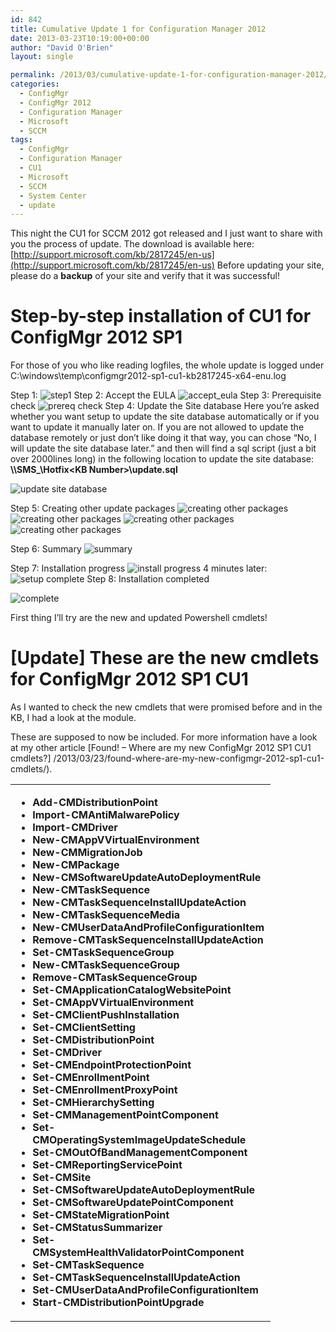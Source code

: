 ```yaml
---
id: 842
title: Cumulative Update 1 for Configuration Manager 2012
date: 2013-03-23T10:19:00+00:00
author: "David O'Brien"
layout: single

permalink: /2013/03/cumulative-update-1-for-configuration-manager-2012/
categories:
  - ConfigMgr
  - ConfigMgr 2012
  - Configuration Manager
  - Microsoft
  - SCCM
tags:
  - ConfigMgr
  - Configuration Manager
  - CU1
  - Microsoft
  - SCCM
  - System Center
  - update
---
```

This night the CU1 for SCCM 2012 got released and I just want to share with you the process of update. The download is available here: [http://support.microsoft.com/kb/2817245/en-us](http://support.microsoft.com/kb/2817245/en-us) Before updating your site, please do a **backup** of your site and verify that it was successful!

# Step-by-step installation of CU1 for ConfigMgr 2012 SP1

For those of you who like reading logfiles, the whole update is logged under C:\windows\temp\configmgr2012-sp1-cu1-kb2817245-x64-enu.log

Step 1: ![step1](/media/2013/03/image10.png)
Step 2: Accept the EULA
![accept_eula](/media/2013/03/image11.png)
Step 3: Prerequisite check
![prereq check](/media/2013/03/image12.png)
Step 4: Update the Site database Here you’re asked whether you want setup to update the site database automatically or if you want to update it manually later on. If you are not allowed to update the database remotely or just don’t like doing it that way, you can chose “No, I will update the site database later.” and then will find a sql script (just a bit over 2000lines long) in the following location to update the site database: **\\<Server Name>\SMS_<Site Code>\Hotfix\<KB Number>\update.sql**

![update site database](/media/2013/03/image13.png)

Step 5: Creating other update packages
![creating other packages](/media/2013/03/image14.png)
![creating other packages](/media/2013/03/image15.png)
![creating other packages](/media/2013/03/image16.png)
![creating other packages](/media/2013/03/image17.png)

Step 6: Summary
![summary](/media/2013/03/image18.png)

Step 7: Installation progress
![install progress](/media/2013/03/image19.png)
4 minutes later:
![setup complete](/media/2013/03/image20.png)
Step 8: Installation completed

![complete](/media/2013/03/image21.png)

First thing I’ll try are the new and updated Powershell cmdlets!

# [Update] These are the new cmdlets for ConfigMgr 2012 SP1 CU1

As I wanted to check the new cmdlets that were promised before and in the KB, I had a look at the module.

These are supposed to now be included. For more information have a look at my other article [Found! – Where are my new ConfigMgr 2012 SP1 CU1 cmdlets?] /2013/03/23/found-where-are-my-new-configmgr-2012-sp1-cu1-cmdlets/).

<table width="400" border="0" cellspacing="0" cellpadding="2">
  <tr>
    <td valign="top" width="400">
      <ul>
        <li>
          <b>Add-CMDistributionPoint</b>
        </li>
        <li>
          <b>Import-CMAntiMalwarePolicy</b>
        </li>
        <li>
          <b>Import-CMDriver</b>
        </li>
        <li>
          <b>New-CMAppVVirtualEnvironment</b>
        </li>
        <li>
          <b>New-CMMigrationJob</b>
        </li>
        <li>
          <b>New-CMPackage</b>
        </li>
        <li>
          <b>New-CMSoftwareUpdateAutoDeploymentRule</b>
        </li>
        <li>
          <b>New-CMTaskSequence</b>
        </li>
        <li>
          <b>New-CMTaskSequenceInstallUpdateAction</b>
        </li>
        <li>
          <b>New-CMTaskSequenceMedia</b>
        </li>
        <li>
          <b>New-CMUserDataAndProfileConfigurationItem</b>
        </li>
        <li>
          <b>Remove-CMTaskSequenceInstallUpdateAction</b>
        </li>
        <li>
          <b>Set-CMTaskSequenceGroup</b>
        </li>
        <li>
          <b>New-CMTaskSequenceGroup</b>
        </li>
        <li>
          <b>Remove-CMTaskSequenceGroup</b>
        </li>
        <li>
          <b>Set-CMApplicationCatalogWebsitePoint</b>
        </li>
        <li>
          <b>Set-CMAppVVirtualEnvironment</b>
        </li>
        <li>
          <b>Set-CMClientPushInstallation</b>
        </li>
        <li>
          <b>Set-CMClientSetting</b>
        </li>
        <li>
          <b>Set-CMDistributionPoint</b>
        </li>
        <li>
          <b>Set-CMDriver</b>
        </li>
        <li>
          <b>Set-CMEndpointProtectionPoint</b>
        </li>
        <li>
          <b>Set-CMEnrollmentPoint</b>
        </li>
        <li>
          <b>Set-CMEnrollmentProxyPoint</b>
        </li>
        <li>
          <b>Set-CMHierarchySetting</b>
        </li>
        <li>
          <b>Set-CMManagementPointComponent</b>
        </li>
        <li>
          <b>Set-CMOperatingSystemImageUpdateSchedule</b>
        </li>
        <li>
          <b>Set-CMOutOfBandManagementComponent</b>
        </li>
        <li>
          <b>Set-CMReportingServicePoint</b>
        </li>
        <li>
          <b>Set-CMSite</b>
        </li>
        <li>
          <b>Set-CMSoftwareUpdateAutoDeploymentRule</b>
        </li>
        <li>
          <b>Set-CMSoftwareUpdatePointComponent</b>
        </li>
        <li>
          <b>Set-CMStateMigrationPoint</b>
        </li>
        <li>
          <b>Set-CMStatusSummarizer</b>
        </li>
        <li>
          <b>Set-CMSystemHealthValidatorPointComponent</b>
        </li>
        <li>
          <b>Set-CMTaskSequence</b>
        </li>
        <li>
          <b>Set-CMTaskSequenceInstallUpdateAction</b>
        </li>
        <li>
          <b>Set-CMUserDataAndProfileConfigurationItem</b>
        </li>
        <li>
          <b>Start-CMDistributionPointUpgrade</b>
        </li>
      </ul>
    </td>
  </tr>
</table>



